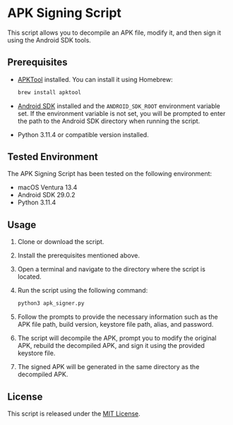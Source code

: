 # APK Signing Script

This script allows you to decompile an APK file, modify it, and then sign it using the Android SDK tools.

## Prerequisites

- [APKTool](https://ibotpeaches.github.io/Apktool/) installed. You can install it using Homebrew:

    ```bash
    brew install apktool
    ```

- [Android SDK](https://developer.android.com/studio#downloads) installed and the `ANDROID_SDK_ROOT` environment variable set. If the environment variable is not set, you will be prompted to enter the path to the Android SDK directory when running the script.

- Python 3.11.4 or compatible version installed.

## Tested Environment

The APK Signing Script has been tested on the following environment:

- macOS Ventura 13.4
- Android SDK 29.0.2
- Python 3.11.4

## Usage

1. Clone or download the script.

2. Install the prerequisites mentioned above.

3. Open a terminal and navigate to the directory where the script is located.

4. Run the script using the following command:

    ```bash
    python3 apk_signer.py
    ```

5. Follow the prompts to provide the necessary information such as the APK file path, build version, keystore file path, alias, and password.

6. The script will decompile the APK, prompt you to modify the original APK, rebuild the decompiled APK, and sign it using the provided keystore file.

7. The signed APK will be generated in the same directory as the decompiled APK.

## License

This script is released under the [MIT License](LICENSE).
